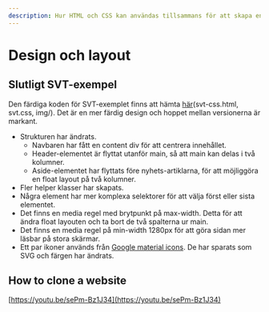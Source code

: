 ```yaml
---
description: Hur HTML och CSS kan användas tillsammans för att skapa en design.
---
```


# Design och layout

## Slutligt SVT-exempel

Den färdiga koden för SVT-exemplet finns att hämta [här](https://github.com/jensnti/Webbutveckling/tree/master/exempel)\(svt-css.html, svt.css, img/\). Det är en mer färdig design och hoppet mellan versionerna är markant.

* Strukturen har ändrats.
  * Navbaren har fått en content div för att centrera innehållet.
  * Header-elementet är flyttat utanför main, så att main kan delas i två kolumner.
  * Aside-elementet har flyttats före nyhets-artiklarna, för att möjliggöra en float layout på två kolumner.
* Fler helper klasser har skapats.
* Några element har mer komplexa selektorer för att välja först eller sista elementet.
* Det finns en media regel med brytpunkt på max-width. Detta för att ändra float layouten och ta bort de två spalterna ur main.
* Det finns en media regel på min-width 1280px för att göra sidan mer läsbar på stora skärmar.
* Ett par ikoner används från [Google material icons](https://material.io/resources/icons/). De har sparats som SVG och färgen har ändrats.

## How to clone a website

[https://youtu.be/sePm-Bz1J34](https://youtu.be/sePm-Bz1J34)

